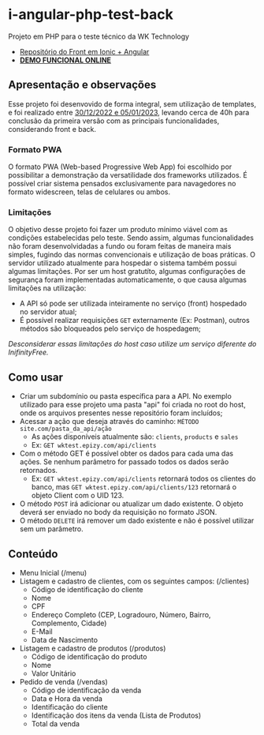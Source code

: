 # i-angular-php-test-back
Projeto em PHP para o teste técnico da WK Technology 
- [Repositório do Front em Ionic + Angular](https://github.com/leonardofmed/i-angular-php-test-front) 
- [**DEMO FUNCIONAL ONLINE**](http://wktest.epizy.com)

## Apresentação e observações
Esse projeto foi desenvovido de forma integral, sem utilização de templates, e foi realizado entre [30/12/2022 e 05/01/2023](https://github.com/leonardofmed/i-angular-php-test-back/commits?author=leonardofmed&since=2022-12-30&until=2023-01-06), levando cerca de 40h para conclusão da primeira versão com as principais funcionalidades, considerando front e back.

### Formato PWA
O formato PWA (Web-based Progressive Web App) foi escolhido por possibilitar a demonstração da versatilidade dos frameworks utilizados. É possível criar sistema pensados exclusivamente para navagedores no formato widescreen, telas de celulares ou ambos.

### Limitações
O objetivo desse projeto foi fazer um produto mínimo viável com as condições estabelecidas pelo teste. Sendo assim, algumas funcionalidades não foram desenvolvidadas a fundo ou foram feitas de maneira mais simples, fugindo das normas convencionais e utilização de boas práticas. O servidor utilizado atualmente para hospedar o sistema também possui algumas limitações. Por ser um host gratutíto, algumas configurações de segurança foram implementadas automaticamente, o que causa algumas limitações na utilização:
- A API só pode ser utilizada inteiramente no serviço (front) hospedado no servidor atual;
- É possível realizar requisições `GET` externamente (Ex: Postman), outros métodos são bloqueados pelo serviço de hospedagem;

*Desconsiderar essas limitações do host caso utilize um serviço diferente do InifinityFree.*

## Como usar
- Criar um subdomínio ou pasta específica para a API. No exemplo utilizado para esse projeto uma pasta "api" foi criada no root do host, onde os arquivos presentes nesse repositório foram incluídos;
- Acessar a ação que deseja através do caminho: `MÉTODO site.com/pasta_da_api/ação` 
    - As ações disponíveis atualmente são: `clients`, `products` e `sales`
    - Ex: `GET wktest.epizy.com/api/clients`
- Com o método GET é possível obter os dados para cada uma das ações. Se nenhum parâmetro for passado todos os dados serão retornados.
    - Ex: `GET wktest.epizy.com/api/clients` retornará todos os clientes do banco, mas `GET wktest.epizy.com/api/clients/123` retornará o objeto Client com o UID 123.
- O método `POST` irá adicionar ou atualizar um dado existente. O objeto deverá ser enviado no body da requisição no formato JSON.
- O método `DELETE` irá remover um dado existente e não é possível utilizar sem um parâmetro.

## Conteúdo
- Menu Inicial (/menu)
- Listagem e cadastro de clientes, com os seguintes campos: (/clientes)
    - Código de identificação do cliente
    - Nome
    - CPF
    - Endereço Completo (CEP, Logradouro, Número, Bairro, Complemento, Cidade)
    - E-Mail
    - Data de Nascimento
- Listagem e cadastro de produtos (/produtos)
    - Código de identificação do produto
    - Nome
    - Valor Unitário
- Pedido de venda (/vendas)
    - Código de identificação da venda
    - Data e Hora da venda
    - Identificação do cliente
    - Identificação dos itens da venda (Lista de Produtos)
    - Total da venda
